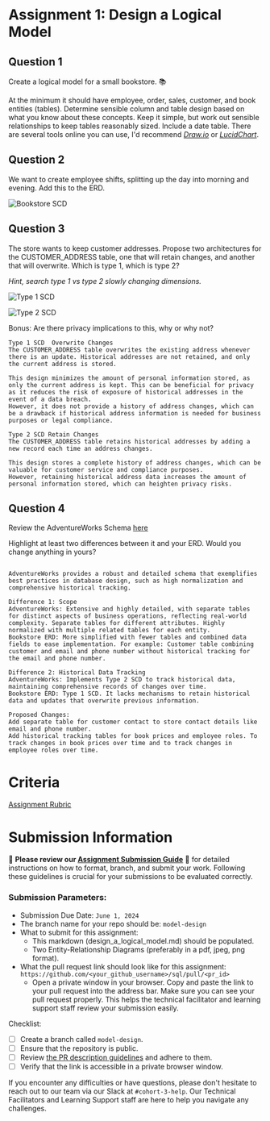 # Assignment 1: Design a Logical Model

## Question 1
Create a logical model for a small bookstore. 📚

At the minimum it should have employee, order, sales, customer, and book entities (tables). Determine sensible column and table design based on what you know about these concepts. Keep it simple, but work out sensible relationships to keep tables reasonably sized. Include a date table. There are several tools online you can use, I'd recommend [_Draw.io_](https://www.drawio.com/) or [_LucidChart_](https://www.lucidchart.com/pages/).

## Question 2
We want to create employee shifts, splitting up the day into morning and evening. Add this to the ERD.

![Bookstore SCD](../02_assignments/Diagram/Assignment%201%20Q1%20and%20Q2.PNG)

## Question 3
The store wants to keep customer addresses. Propose two architectures for the CUSTOMER_ADDRESS table, one that will retain changes, and another that will overwrite. Which is type 1, which is type 2?

_Hint, search type 1 vs type 2 slowly changing dimensions._

![Type 1 SCD](../02_assignments/Diagram/Assignment%201%20Q3%20Type%201%20SCD.PNG)

![Type 2 SCD](../02_assignments/Diagram/Assignment%201%20Q3%20Type%202%20SCD.PNG)

Bonus: Are there privacy implications to this, why or why not?
```
Type 1 SCD  Overwrite Changes 
The CUSTOMER_ADDRESS table overwrites the existing address whenever there is an update. Historical addresses are not retained, and only the current address is stored.

This design minimizes the amount of personal information stored, as only the current address is kept. This can be beneficial for privacy as it reduces the risk of exposure of historical addresses in the event of a data breach.
However, it does not provide a history of address changes, which can be a drawback if historical address information is needed for business purposes or legal compliance.

Type 2 SCD Retain Changes
The CUSTOMER_ADDRESS table retains historical addresses by adding a new record each time an address changes. 

This design stores a complete history of address changes, which can be valuable for customer service and compliance purposes.
However, retaining historical address data increases the amount of personal information stored, which can heighten privacy risks.
```
## Question 4
Review the AdventureWorks Schema [here](https://i.stack.imgur.com/LMu4W.gif)

Highlight at least two differences between it and your ERD. Would you change anything in yours?
```

AdventureWorks provides a robust and detailed schema that exemplifies best practices in database design, such as high normalization and comprehensive historical tracking. 

Difference 1: Scope
AdventureWorks: Extensive and highly detailed, with separate tables for distinct aspects of business operations, reflecting real-world complexity. Separate tables for different attributes. Highly normalized with multiple related tables for each entity. 
Bookstore ERD: More simplified with fewer tables and combined data fields to ease implementation. For example: Customer table combining customer and email and phone number without historical tracking for the email and phone number.

Difference 2: Historical Data Tracking
AdventureWorks: Implements Type 2 SCD to track historical data, maintaining comprehensive records of changes over time.
Bookstore ERD: Type 1 SCD. It lacks mechanisms to retain historical data and updates that overwrite previous information.

Proposed Changes:
Add separate table for customer contact to store contact details like email and phone number.
Add historical tracking tables for book prices and employee roles. To track changes in book prices over time and to track changes in employee roles over time.

```
# Criteria

[Assignment Rubric](./assignment_rubric.md)

# Submission Information

🚨 **Please review our [Assignment Submission Guide](https://github.com/UofT-DSI/onboarding/blob/main/onboarding_documents/submissions.md)** 🚨 for detailed instructions on how to format, branch, and submit your work. Following these guidelines is crucial for your submissions to be evaluated correctly.

### Submission Parameters:
* Submission Due Date: `June 1, 2024`
* The branch name for your repo should be: `model-design`
* What to submit for this assignment:
    * This markdown (design_a_logical_model.md) should be populated.
    * Two Entity-Relationship Diagrams (preferably in a pdf, jpeg, png format).
* What the pull request link should look like for this assignment: `https://github.com/<your_github_username>/sql/pull/<pr_id>`
    * Open a private window in your browser. Copy and paste the link to your pull request into the address bar. Make sure you can see your pull request properly. This helps the technical facilitator and learning support staff review your submission easily.

Checklist:
- [ ] Create a branch called `model-design`.
- [ ] Ensure that the repository is public.
- [ ] Review [the PR description guidelines](https://github.com/UofT-DSI/onboarding/blob/main/onboarding_documents/submissions.md#guidelines-for-pull-request-descriptions) and adhere to them.
- [ ] Verify that the link is accessible in a private browser window.

If you encounter any difficulties or have questions, please don't hesitate to reach out to our team via our Slack at `#cohort-3-help`. Our Technical Facilitators and Learning Support staff are here to help you navigate any challenges.
